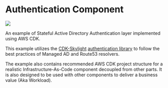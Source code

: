 # Authentication Component

![](https://img.shields.io/badge/Developer%20Preview-orange.svg?style=for-the-badge)

An example of Stateful Active Directory Authentication layer implemented using AWS CDK. 

This example utilizes the [CDK-Skylight](https://github.com/cdklabs/cdk-skylight) [authentication library](https://github.com/cdklabs/cdk-skylight/blob/main/src/skylight-authentication/ad-authentication.ts) to follow the best practices of Managed AD and Route53 resolvers. 

The example also contains recommended AWS CDK project structure for a realistic Infrastructure-As-Code component decoupled from other parts. It is also designed to be used with other components to deliver a business value (Aka Workload).